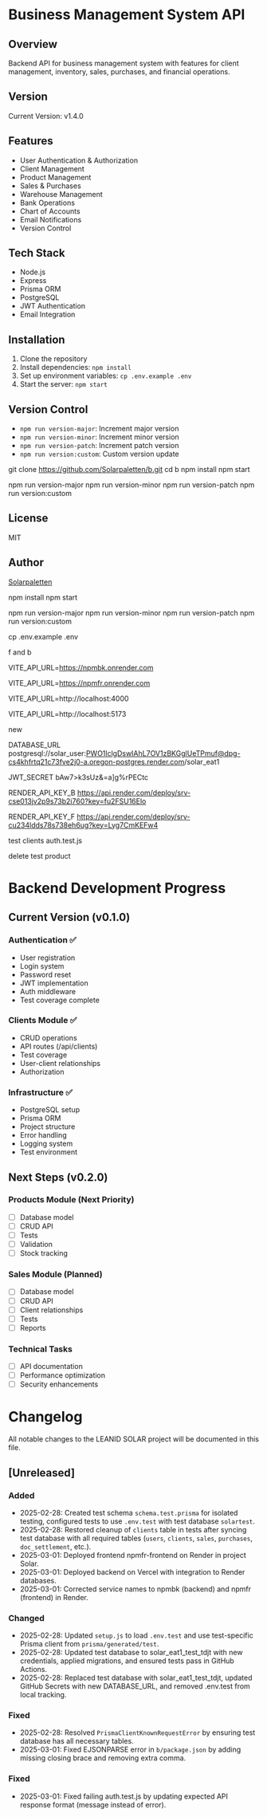 # Business Management System API

## Overview

Backend API for business management system with features for client management, inventory, sales, purchases, and financial operations.

## Version

Current Version: v1.4.0

## Features

- User Authentication & Authorization
- Client Management
- Product Management
- Sales & Purchases
- Warehouse Management
- Bank Operations
- Chart of Accounts
- Email Notifications
- Version Control

## Tech Stack

- Node.js
- Express
- Prisma ORM
- PostgreSQL
- JWT Authentication
- Email Integration

## Installation

1. Clone the repository
2. Install dependencies: `npm install`
3. Set up environment variables: `cp .env.example .env`
4. Start the server: `npm start`

## Version Control

- `npm run version-major`: Increment major version
- `npm run version-minor`: Increment minor version
- `npm run version-patch`: Increment patch version
- `npm run version:custom`: Custom version update

git clone https://github.com/Solarpaletten/b.git
cd b
npm install
npm start

npm run version-major
npm run version-minor
npm run version-patch
npm run version:custom

## License

MIT

## Author

[Solarpaletten](https://github.com/Solarpaletten)

npm install
npm start

npm run version-major
npm run version-minor
npm run version-patch
npm run version:custom

cp .env.example .env

f and b

VITE_API_URL=https://npmbk.onrender.com

VITE_API_URL=https://npmfr.onrender.com

VITE_API_URL=http://localhost:4000

VITE_API_URL=http://localhost:5173

new

DATABASE_URL postgresql://solar_user:PWO1lclgDswIAhL7OV1zBKGglUeTPmuf@dpg-cs4khfrtq21c73fve2j0-a.oregon-postgres.render.com/solar_eat1


JWT_SECRET bAw7>k3sUz&=a]g%rPECtc

RENDER_API_KEY_B
https://api.render.com/deploy/srv-cse013jv2p9s73b2i760?key=fu2FSU16Elo

RENDER_API_KEY_F
https://api.render.com/deploy/srv-cu234ldds78s738eh6ug?key=Lyg7CmKEFw4

test clients auth.test.js

delete test product

# Backend Development Progress

## Current Version (v0.1.0)

### Authentication ✅

- User registration
- Login system
- Password reset
- JWT implementation
- Auth middleware
- Test coverage complete

### Clients Module ✅

- CRUD operations
- API routes (/api/clients)
- Test coverage
- User-client relationships
- Authorization

### Infrastructure ✅

- PostgreSQL setup
- Prisma ORM
- Project structure
- Error handling
- Logging system
- Test environment

## Next Steps (v0.2.0)

### Products Module (Next Priority)

- [ ] Database model
- [ ] CRUD API
- [ ] Tests
- [ ] Validation
- [ ] Stock tracking

### Sales Module (Planned)

- [ ] Database model
- [ ] CRUD API
- [ ] Client relationships
- [ ] Tests
- [ ] Reports

### Technical Tasks

- [ ] API documentation
- [ ] Performance optimization
- [ ] Security enhancements

# Changelog

All notable changes to the LEANID SOLAR project will be documented in this file.

## [Unreleased]

### Added
- 2025-02-28: Created test schema `schema.test.prisma` for isolated testing, configured tests to use `.env.test` with test database `solartest`.
- 2025-02-28: Restored cleanup of `clients` table in tests after syncing test database with all required tables (`users`, `clients`, `sales`, `purchases`, `doc_settlement`, etc.).
- 2025-03-01: Deployed frontend npmfr-frontend on Render in project Solar.
- 2025-03-01: Deployed backend on Vercel with integration to Render databases.
- 2025-03-01: Corrected service names to npmbk (backend) and npmfr (frontend) in Render.

### Changed
- 2025-02-28: Updated `setup.js` to load `.env.test` and use test-specific Prisma client from `prisma/generated/test`.
- 2025-02-28: Updated test database to solar_eat1_test_tdjt with new credentials, applied migrations, and ensured tests pass in GitHub Actions.
- 2025-02-28: Replaced test database with solar_eat1_test_tdjt, updated GitHub Secrets with new DATABASE_URL, and removed .env.test from local tracking.

### Fixed
- 2025-02-28: Resolved `PrismaClientKnownRequestError` by ensuring test database has all necessary tables.
- 2025-03-01: Fixed EJSONPARSE error in `b/package.json` by adding missing closing brace and removing extra comma.
### Fixed
- 2025-03-01: Fixed failing auth.test.js by updating expected API response format (message instead of error).

